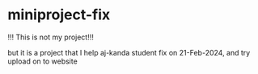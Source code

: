 # miniproject-fix

!!! This is not my project!!!

 but it is a project that I help aj-kanda student fix on 21-Feb-2024, and try upload on to website
